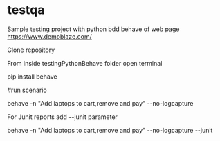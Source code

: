 # testqa

Sample testing project with python bdd behave of web page https://www.demoblaze.com/


Clone repository

From inside testingPythonBehave folder open terminal

pip install behave

#run scenario

behave -n "Add laptops to cart,remove and pay" --no-logcapture

For Junit reports add --junit parameter


behave -n "Add laptops to cart,remove and pay" --no-logcapture --junit
